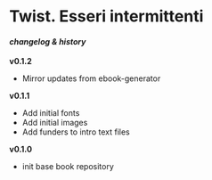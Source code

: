 # Twist. Esseri intermittenti
#### _changelog & history_


**v0.1.2**
- Mirror updates from ebook-generator

**v0.1.1**
- Add initial fonts
- Add initial images
- Add funders to intro text files

**v0.1.0**

- init base book repository

